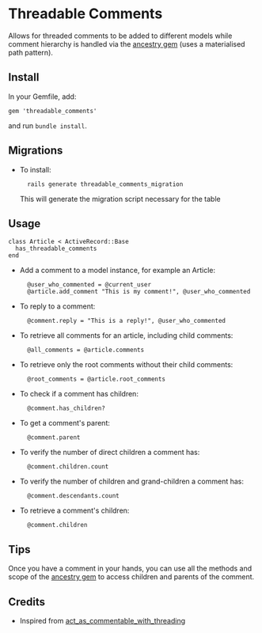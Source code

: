 Threadable Comments
===================

Allows for threaded comments to be added to different models while comment hierarchy is handled via the [ancestry gem](https://github.com/stefankroes/ancestry) (uses a materialised path pattern).

Install
-------
In your Gemfile, add:

    gem 'threadable_comments'

and run `bundle install`.

Migrations
----------
* To install:

        rails generate threadable_comments_migration

    This will generate the migration script necessary for the table

Usage
-----
    class Article < ActiveRecord::Base
      has_threadable_comments
    end

* Add a comment to a model instance, for example an Article:

        @user_who_commented = @current_user
        @article.add_comment "This is my comment!", @user_who_commented

* To reply to a comment:

        @comment.reply = "This is a reply!", @user_who_commented

* To retrieve all comments for an article, including child comments:

        @all_comments = @article.comments

* To retrieve only the root comments without their child comments:

        @root_comments = @article.root_comments

* To check if a comment has children:

        @comment.has_children?

* To get a comment's parent:

        @comment.parent

* To verify the number of direct children a comment has:

        @comment.children.count

* To verify the number of children and grand-children a comment has:

        @comment.descendants.count

* To retrieve a comment's children:

        @comment.children

Tips
----
Once you have a comment in your hands, you can use all the methods and scope of the [ancestry gem](https://github.com/stefankroes/ancestry) to access children and parents of the comment.

Credits
-------
* Inspired from [act_as_commentable_with_threading](https://github.com/elight/acts_as_commentable_with_threading)

